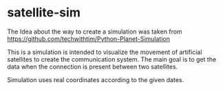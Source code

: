 # satellite-sim
The Idea about the way to create a simulation was taken from https://github.com/techwithtim/Python-Planet-Simulation

This is a simulation is intended to visualize the movement of artificial satellites to create the communication system.
The main goal is to get the data when the connection is present between two satellites.

Simulation uses real coordinates according to the given dates.
